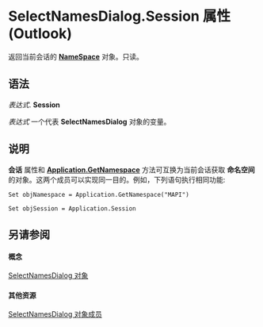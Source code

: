 
# SelectNamesDialog.Session 属性 (Outlook)

返回当前会话的  **[NameSpace](f0dcaa19-07f5-5d42-a3bf-2e42b7885644.md)** 对象。只读。


## 语法

 _表达式_. **Session**

 _表达式_ 一个代表 **SelectNamesDialog** 对象的变量。


## 说明

 **会话** 属性和 **[Application.GetNamespace](6175d0d9-5a61-ce45-35c0-b70895d757b3.md)** 方法可互换为当前会话获取 **命名空间** 的对象。这两个成员可以实现同一目的。例如，下列语句执行相同功能:


```
Set objNamespace = Application.GetNamespace("MAPI") 
```


```
Set objSession = Application.Session
```


## 另请参阅


#### 概念


[SelectNamesDialog 对象](1522736a-3cad-9f1c-4da9-b52a3a01731c.md)
#### 其他资源


[SelectNamesDialog 对象成员](0f5546af-f89a-8a8b-ced9-a2d646bf9634.md)